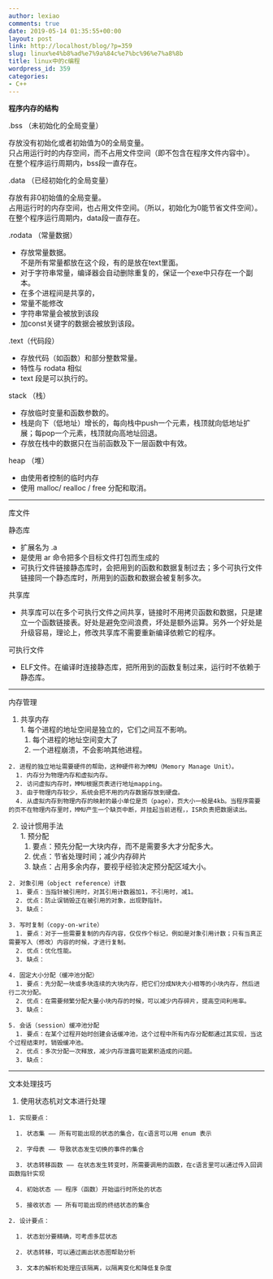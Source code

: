 ```yaml
---
author: lexiao
comments: true
date: 2019-05-14 01:35:55+00:00
layout: post
link: http://localhost/blog/?p=359
slug: linux%e4%b8%ad%e7%9a%84c%e7%bc%96%e7%a8%8b
title: linux中的c编程
wordpress_id: 359
categories:
- C++
---
```


 

**程序内存的结构**

 

.bss （未初始化的全局变量）

 

存放没有初始化或者初始值为0的全局变量。  
只占用运行时的内存空间，而不占用文件空间（即不包含在程序文件内容中）。  
在整个程序运行周期内，bss段一直存在。  
  
.data （已经初始化的全局变量）

 

存放有非0初始值的全局变量。  
占用运行时的内存空间，也占用文件空间。（所以，初始化为0能节省文件空间）。  
在整个程序运行周期内，data段一直存在。  
  
  
.rodata （常量数据）

 

 
  * 存放常量数据。  
不是所有常量都放在这个段，有的是放在text里面。   
  * 对于字符串常量，编译器会自动删除重复的，保证一个exe中只存在一个副本。   
  * 在多个进程间是共享的，   
  * 常量不能修改   
  * 字符串常量会被放到该段   
  * 加const关键字的数据会被放到该段。
 

 

.text（代码段） 

 

 
  * 存放代码（如函数）和部分整数常量。   
  * 特性与 rodata 相似   
  * text 段是可以执行的。
 

 

stack （栈）

 

 
  * 存放临时变量和函数参数的。   
  * 栈是向下（低地址）增长的，每向栈中push一个元素，栈顶就向低地址扩展；每pop一个元素，栈顶就向高地址回退。   
  * 存放在栈中的数据只在当前函数及下一层函数中有效。
 

heap （堆）

 

 
  * 由使用者控制的临时内存   
  * 使用 malloc/ realloc / free 分配和取消。
 

 

* * *

   

库文件

 

 

静态库

 

 
  * 扩展名为 .a   
  * 是使用 ar 命令把多个目标文件打包而生成的   
  * 可执行文件链接静态库时，会把用到的函数和数据复制过去；多个可执行文件链接同一个静态库时，所用到的函数和数据会被复制多次。
 

共享库

 

 
  * 共享库可以在多个可执行文件之间共享，链接时不用拷贝函数和数据，只是建立一个函数链接表。好处是避免空间浪费，坏处是额外运算。另外一个好处是升级容易，理论上，修改共享库不需要重新编译依赖它的程序。
 

可执行文件

 

 
  * ELF文件。在编译时连接静态库，把所用到的函数复制过来，运行时不依赖于静态库。
 

 

* * *

   

内存管理

 

 
  1. 共享内存     
    1. 每个进程的地址空间是独立的，它们之间互不影响。     
      1. 每个进程的地址空间变大了   
      2. 一个进程崩溃，不会影响其他进程。
 
    2. 进程的独立地址需要硬件的帮助，这种硬件称为MMU（Memory Manage Unit）。     
      1. 内存分为物理内存和虚拟内存。   
      2. 访问虚拟内存时，MMU根据页表进行地址mapping。   
      3. 由于物理内存较少，系统会把不用的内存数据存放到硬盘。   
      4. 从虚拟内存到物理内存的映射的最小单位是页（page），页大小一般是4kb。当程序需要的页不在物理内存里时，MMU产生一个缺页中断，并挂起当前进程，，ISR负责把数据读出。
 
  2. 设计惯用手法     
    1. 预分配     
      1. 要点：预先分配一大块内存，而不是需要多大才分配多大。   
      2. 优点：节省处理时间；减少内存碎片   
      3. 缺点：占用多余内存，要视乎经验决定预分配区域大小。
 
    2. 对象引用（object reference）计数     
      1. 要点：当指针被引用时，对其引用计数器加1，不引用时，减1。   
      2. 优点：防止误销毁正在被引用的对象，出现野指针。   
      3. 缺点：
 
    3. 写时复制（copy-on-write）     
      1. 要点：对于一些需要复制的内存内容，仅仅作个标记，例如是对象引用计数；只有当真正需要写入（修改）内容的时候，才进行复制。   
      2. 优点：优化性能。   
      3. 缺点：
 
    4. 固定大小分配（缓冲池分配）     
      1. 要点：先分配一块或多块连续的大块内存，把它们分成N块大小相等的小块内存，然后进行二次分配。   
      2. 优点：在需要频繁分配大量小块内存的时候，可以减少内存碎片，提高空间利用率。   
      3. 缺点：
 
    5. 会话（session）缓冲池分配     
      1. 要点：在某个过程开始时创建会话缓冲池，这个过程中所有内存分配都通过其实现，当这个过程结束时，销毁缓冲池。   
      2. 优点：多次分配一次释放，减少内存泄露可能累积造成的问题。   
      3. 缺点：
 

 

* * *

   

 

文本处理技巧

 

 

 
  1. 使用状态机对文本进行处理
   
    1. 实现要点：
   
      1. 状态集 —— 所有可能出现的状态的集合，在c语言可以用 enum 表示
 
      2. 字母表 —— 导致状态发生切换的事件的集合
 
      3. 状态转移函数 —— 在状态发生转变时，所需要调用的函数，在c语言里可以通过传入回调函数指针实现
 
      4. 初始状态 —— 程序（函数）开始运行时所处的状态
 
      5. 接收状态 —— 所有可能出现的终结状态的集合
 
    2. 设计要点：
   
      1. 状态划分要精确，可考虑多层状态
 
      2. 状态转移，可以通过画出状态图帮助分析
 
      3. 文本的解析和处理应该隔离，以隔离变化和降低复杂度
 

 

 

 

 

 

 

 

 
